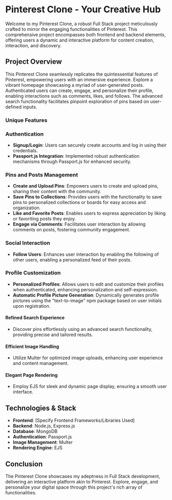 # Pinterest Clone - Your Creative Hub

Welcome to my Pinterest Clone, a robust Full Stack project meticulously crafted to mirror the engaging functionalities of Pinterest. This comprehensive project encompasses both frontend and backend elements, offering users a dynamic and interactive platform for content creation, interaction, and discovery.

## Project Overview

This Pinterest Clone seamlessly replicates the quintessential features of Pinterest, empowering users with an immersive experience. Explore a vibrant homepage showcasing a myriad of user-generated posts. Authenticated users can create, engage, and personalize their profile, enabling interactions such as comments, likes, and follows. The advanced search functionality facilitates pinpoint exploration of pins based on user-defined inputs.

### Unique Features

### Authentication

- **Signup/Login**: Users can securely create accounts and log in using their credentials.
- **Passport.js Integration**: Implemented robust authentication mechanisms through Passport.js for enhanced security.

### Pins and Posts Management

- **Create and Upload Pins**: Empowers users to create and upload pins, sharing their content with the community.
- **Save Pins to Collections**: Provides users with the functionality to save pins to personalized collections or boards for easy access and organization.
- **Like and Favorite Posts**: Enables users to express appreciation by liking or favoriting posts they enjoy.
- **Engage via Comments**: Facilitates user interaction by allowing comments on posts, fostering community engagement.

### Social Interaction

- **Follow Users**: Enhances user interaction by enabling the following of other users, enabling a personalized feed of their posts.

### Profile Customization

- **Personalized Profiles**: Allows users to edit and customize their profiles when authenticated, enhancing personalization and self-expression.
- **Automatic Profile Picture Generation**: Dynamically generates profile pictures using the "text-to-image" npm package based on user initials upon registration.

#### Refined Search Experience

- Discover pins effortlessly using an advanced search functionality, providing precise and tailored results.

#### Efficient Image Handling

- Utilize Multer for optimized image uploads, enhancing user experience and content management.

#### Elegant Page Rendering

- Employ EJS for sleek and dynamic page display, ensuring a smooth user interface.

## Technologies & Stack

- **Frontend**: [Specify Frontend Frameworks/Libraries Used]
- **Backend**: Node.js, Express.js
- **Database**: MongoDB
- **Authentication**: Passport.js
- **Image Management**: Multer
- **Rendering Engine**: EJS

## Conclusion

The Pinterest Clone showcases my adeptness in Full Stack development, delivering an interactive platform akin to Pinterest. Explore, engage, and personalize your digital space through this project's rich array of functionalities.
